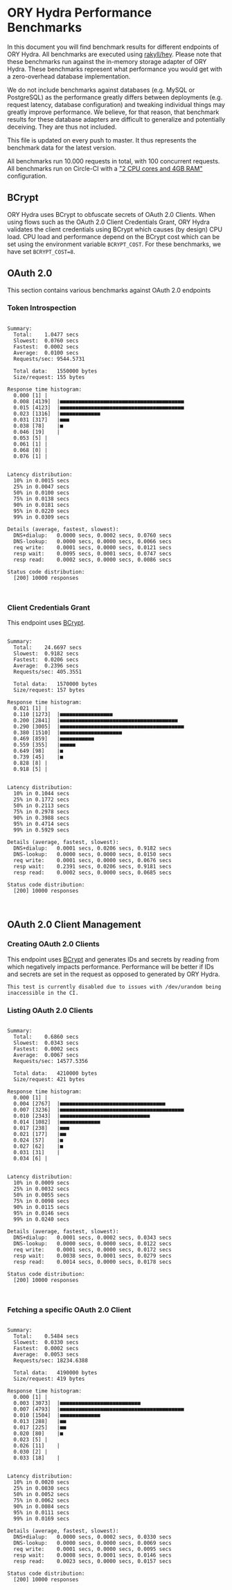 # ORY Hydra Performance Benchmarks

In this document you will find benchmark results for different endpoints of ORY Hydra. All benchmarks are executed
using [rakyll/hey](https://github.com/rakyll/hey). Please note that these benchmarks run against the in-memory storage
adapter of ORY Hydra. These benchmarks represent what performance you would get with a zero-overhead database implementation.

We do not include benchmarks against databases (e.g. MySQL or PostgreSQL) as the performance greatly differs between
deployments (e.g. request latency, database configuration) and tweaking individual things may greatly improve performance.
We believe, for that reason, that benchmark results for these database adapters are difficult to generalize and potentially
deceiving. They are thus not included.

This file is updated on every push to master. It thus represents the benchmark data for the latest version.

All benchmarks run 10.000 requests in total, with 100 concurrent requests. All benchmarks run on Circle-CI with a
["2 CPU cores and 4GB RAM"](https://support.circleci.com/hc/en-us/articles/360000489307-Why-do-my-tests-take-longer-to-run-on-CircleCI-than-locally-)
configuration.

## BCrypt

ORY Hydra uses BCrypt to obfuscate secrets of OAuth 2.0 Clients. When using flows such as the OAuth 2.0 Client Credentials
Grant, ORY Hydra validates the client credentials using BCrypt which causes (by design) CPU load. CPU load and performance
depend on the BCrypt cost which can be set using the environment variable `BCRYPT_COST`. For these benchmarks,
we have set `BCRYPT_COST=8`.

## OAuth 2.0

This section contains various benchmarks against OAuth 2.0 endpoints

### Token Introspection

```

Summary:
  Total:	1.0477 secs
  Slowest:	0.0760 secs
  Fastest:	0.0002 secs
  Average:	0.0100 secs
  Requests/sec:	9544.5731
  
  Total data:	1550000 bytes
  Size/request:	155 bytes

Response time histogram:
  0.000 [1]	|
  0.008 [4139]	|■■■■■■■■■■■■■■■■■■■■■■■■■■■■■■■■■■■■■■■■
  0.015 [4123]	|■■■■■■■■■■■■■■■■■■■■■■■■■■■■■■■■■■■■■■■■
  0.023 [1316]	|■■■■■■■■■■■■■
  0.031 [317]	|■■■
  0.038 [78]	|■
  0.046 [19]	|
  0.053 [5]	|
  0.061 [1]	|
  0.068 [0]	|
  0.076 [1]	|


Latency distribution:
  10% in 0.0015 secs
  25% in 0.0047 secs
  50% in 0.0100 secs
  75% in 0.0138 secs
  90% in 0.0181 secs
  95% in 0.0220 secs
  99% in 0.0309 secs

Details (average, fastest, slowest):
  DNS+dialup:	0.0000 secs, 0.0002 secs, 0.0760 secs
  DNS-lookup:	0.0000 secs, 0.0000 secs, 0.0066 secs
  req write:	0.0001 secs, 0.0000 secs, 0.0121 secs
  resp wait:	0.0095 secs, 0.0001 secs, 0.0747 secs
  resp read:	0.0002 secs, 0.0000 secs, 0.0086 secs

Status code distribution:
  [200]	10000 responses



```

### Client Credentials Grant

This endpoint uses [BCrypt](#bcrypt).

```

Summary:
  Total:	24.6697 secs
  Slowest:	0.9182 secs
  Fastest:	0.0206 secs
  Average:	0.2396 secs
  Requests/sec:	405.3551
  
  Total data:	1570000 bytes
  Size/request:	157 bytes

Response time histogram:
  0.021 [1]	|
  0.110 [1273]	|■■■■■■■■■■■■■■■■■
  0.200 [2841]	|■■■■■■■■■■■■■■■■■■■■■■■■■■■■■■■■■■■■■■
  0.290 [3005]	|■■■■■■■■■■■■■■■■■■■■■■■■■■■■■■■■■■■■■■■■
  0.380 [1510]	|■■■■■■■■■■■■■■■■■■■■
  0.469 [859]	|■■■■■■■■■■■
  0.559 [355]	|■■■■■
  0.649 [98]	|■
  0.739 [45]	|■
  0.828 [8]	|
  0.918 [5]	|


Latency distribution:
  10% in 0.1044 secs
  25% in 0.1772 secs
  50% in 0.2113 secs
  75% in 0.2978 secs
  90% in 0.3988 secs
  95% in 0.4714 secs
  99% in 0.5929 secs

Details (average, fastest, slowest):
  DNS+dialup:	0.0001 secs, 0.0206 secs, 0.9182 secs
  DNS-lookup:	0.0000 secs, 0.0000 secs, 0.0150 secs
  req write:	0.0001 secs, 0.0000 secs, 0.0676 secs
  resp wait:	0.2391 secs, 0.0206 secs, 0.9181 secs
  resp read:	0.0002 secs, 0.0000 secs, 0.0685 secs

Status code distribution:
  [200]	10000 responses



```

## OAuth 2.0 Client Management

### Creating OAuth 2.0 Clients

This endpoint uses [BCrypt](#bcrypt) and generates IDs and secrets by reading from  which negatively impacts
performance. Performance will be better if IDs and secrets are set in the request as opposed to generated by ORY Hydra.

```
This test is currently disabled due to issues with /dev/urandom being inaccessible in the CI.
```

### Listing OAuth 2.0 Clients

```

Summary:
  Total:	0.6860 secs
  Slowest:	0.0343 secs
  Fastest:	0.0002 secs
  Average:	0.0067 secs
  Requests/sec:	14577.5356
  
  Total data:	4210000 bytes
  Size/request:	421 bytes

Response time histogram:
  0.000 [1]	|
  0.004 [2767]	|■■■■■■■■■■■■■■■■■■■■■■■■■■■■■■■■■■
  0.007 [3236]	|■■■■■■■■■■■■■■■■■■■■■■■■■■■■■■■■■■■■■■■■
  0.010 [2343]	|■■■■■■■■■■■■■■■■■■■■■■■■■■■■■
  0.014 [1082]	|■■■■■■■■■■■■■
  0.017 [238]	|■■■
  0.021 [177]	|■■
  0.024 [57]	|■
  0.027 [62]	|■
  0.031 [31]	|
  0.034 [6]	|


Latency distribution:
  10% in 0.0009 secs
  25% in 0.0032 secs
  50% in 0.0055 secs
  75% in 0.0098 secs
  90% in 0.0115 secs
  95% in 0.0146 secs
  99% in 0.0240 secs

Details (average, fastest, slowest):
  DNS+dialup:	0.0001 secs, 0.0002 secs, 0.0343 secs
  DNS-lookup:	0.0000 secs, 0.0000 secs, 0.0122 secs
  req write:	0.0001 secs, 0.0000 secs, 0.0172 secs
  resp wait:	0.0038 secs, 0.0001 secs, 0.0279 secs
  resp read:	0.0014 secs, 0.0000 secs, 0.0178 secs

Status code distribution:
  [200]	10000 responses



```

### Fetching a specific OAuth 2.0 Client

```

Summary:
  Total:	0.5484 secs
  Slowest:	0.0330 secs
  Fastest:	0.0002 secs
  Average:	0.0053 secs
  Requests/sec:	18234.6388
  
  Total data:	4190000 bytes
  Size/request:	419 bytes

Response time histogram:
  0.000 [1]	|
  0.003 [3073]	|■■■■■■■■■■■■■■■■■■■■■■■■■■
  0.007 [4793]	|■■■■■■■■■■■■■■■■■■■■■■■■■■■■■■■■■■■■■■■■
  0.010 [1504]	|■■■■■■■■■■■■■
  0.013 [288]	|■■
  0.017 [225]	|■■
  0.020 [80]	|■
  0.023 [5]	|
  0.026 [11]	|
  0.030 [2]	|
  0.033 [18]	|


Latency distribution:
  10% in 0.0020 secs
  25% in 0.0030 secs
  50% in 0.0052 secs
  75% in 0.0062 secs
  90% in 0.0084 secs
  95% in 0.0111 secs
  99% in 0.0169 secs

Details (average, fastest, slowest):
  DNS+dialup:	0.0000 secs, 0.0002 secs, 0.0330 secs
  DNS-lookup:	0.0000 secs, 0.0000 secs, 0.0069 secs
  req write:	0.0001 secs, 0.0000 secs, 0.0095 secs
  resp wait:	0.0008 secs, 0.0001 secs, 0.0146 secs
  resp read:	0.0023 secs, 0.0000 secs, 0.0157 secs

Status code distribution:
  [200]	10000 responses



```
